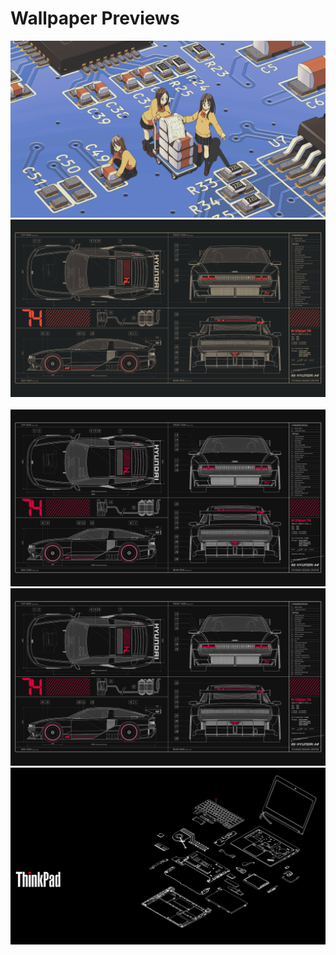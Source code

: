 # Wallpaper Previews

<img src="001-circuit.png" alt=""/>
<img src="002-schematics.png" alt=""/>
<img src="003-schematics.png" alt=""/>
<img src="004-schematics.png" alt=""/>
<img src="005-schematics.png" alt=""/>
<img src="006-thinkpad.png" alt=""/>
